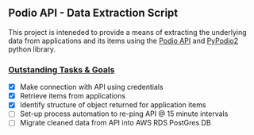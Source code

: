 ## Podio API - Data Extraction Script
This project is inteneded to provide a means of extracting the underlying data from applications and its items using the [Podio API](https://developers.podio.com/) and [PyPodio2](https://github.com/podio/podio-pyc) python library. 


### <ins> Outstanding Tasks & Goals </ins>
- [x] Make connection with API using credentials
- [x] Retrieve items from applications
- [x] Identify structure of object returned for application items
- [ ] Set-up process automation to re-ping API @ 15 minute intervals
- [ ] Migrate cleaned data from API into AWS RDS PostGres DB
